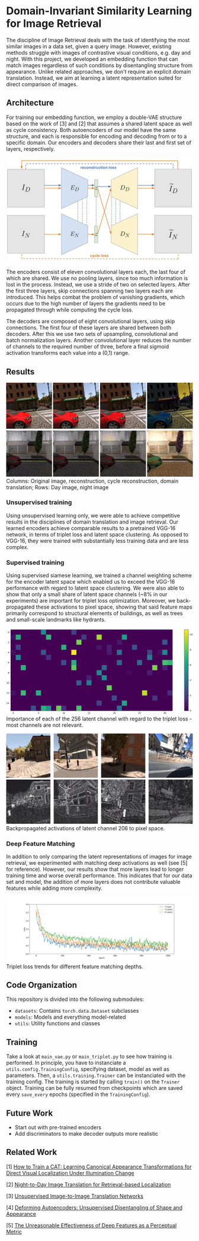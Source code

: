 # Domain-Invariant Similarity Learning for Image Retrieval
The discipline of Image Retrieval deals with the task of identifying the most similar images in a data set, given a query image.
However, existing methods struggle with images of contrastive visual conditions, e.g. day and night. With this project, 
we developed an embedding function that can match images regardless of such conditions by disentangling structure 
from appearance. Unlike related approaches, we don't require an explicit domain translation. Instead, we aim at learning
a latent representation suited for direct comparison of images.

## Architecture
For training our embedding function, we employ a double-VAE structure based on the work of [3] and [2] that assumes a shared latent space as well as cycle consistency. Both autoencoders of our model have the same structure, 
and each is responsible for encoding and decoding from or to a specific domain. Our encoders and decoders share their last and first set of layers, respectively.

![Architecture](images/architecture.png)

The encoders consist of eleven convolutional layers each, the last four of which are shared. We use no pooling layers, 
since too much information is lost in the process. Instead, we use a stride of two on selected layers. After the first three layers,
skip connections spanning two layers each are introduced. This helps combat the problem of vanishing gradients, which occurs due to the high number
 of layers the gradients need to be propagated through while computing the cycle loss.
    
The decoders are composed of eight convolutional layers, using skip connections. The first four of these layers are shared
between both decoders. After this we use two sets of upsampling, convolutional and batch normalization layers. Another convolutional
 layer reduces the number of channels to the required number of three, before a final sigmoid activation transforms each value into a (0,1) range.

## Results
![Results](images/result_transform.png)
Columns: Original image, reconstruction, cycle reconstruction, domain translation;
Rows: Day image, night image

### Unsupervised training

Using unsupervised learning only, we were able to achieve competitive results in the disciplines of domain translation and image retrieval.
Our learned encoders achieve comparable results to a pretrained VGG-16 network, in terms of triplet loss and latent space clustering. As opposed 
to VGG-16, they were trained with substantially less training data and are less complex.

### Supervised training

Using supervised siamese learning, we trained a channel weighting scheme for the encoder latent space which enabled us to exceed the VGG-16 performance with regard to latent space clustering. We were also able to show that only a small share of latent space channels (~8% in our experiments)
are important for triplet loss optimization. Moreover, we back-propagated these activations to pixel space, showing that said feature maps primarily
correspond to structural elements of buildings, as well as trees and small-scale landmarks like hydrants.

![Channels1](images/weights_contribution.png)
Importance of each of the 256 latent channel with regard to the triplet loss - most channels are not relevant.

![Channels2](images/channels.png) Backpropagated activations of latent channel 206 to pixel space.

### Deep Feature Matching

In addition to only comparing the latent representations of images for image retrieval, we experimented with matching deep activations as well (see [5] for reference). However, our results show that more layers lead to longer training time and worse overall performance. This indicates that for our data set and model, the addition of more layers does not contribute valuable features while adding more complexity.

![Deep Feature Matching](images/deep_matching.png) Triplet loss trends for different feature matching depths.

## Code Organization
This repository is divided into the following submodules:

- `datasets`: Contains `torch.data.Dataset` subclasses
- `models`: Models and everything model-related
- `utils`: Utility functions and classes

## Training

Take a look at `main_vae.py` or `main_triplet.py` to see how training is performed. In principle, you have to 
instanciate a `utils.config.TrainingConfig`, specifying dataset, model as well as parameters. Then, a `utils.training.Trainer`
can be instanciated with the training config. The training is started by calling `train()` on the `Trainer` object. Training can
be fully resumed from checkpoints which are saved every `save_every` epochs (specified in the `TrainingConfig`).

## Future Work
- Start out with pre-trained encoders
- Add discriminators to make decoder outputs more realistic

## Related Work

[1] [How to Train a CAT: Learning Canonical Appearance Transformations for Direct Visual Localization Under Illumination Change](https://github.com/utiasSTARS/cat-net)

[2] [Night-to-Day Image Translation for Retrieval-based Localization](https://github.com/AAnoosheh/ToDayGAN)

[3] [Unsupervised Image-to-Image Translation Networks](https://github.com/mingyuliutw/unit)

[4] [Deforming Autoencoders: Unsupervised Disentangling of Shape and Appearance](https://github.com/zhixinshu/DeformingAutoencoders-pytorch)

[5] [The Unreasonable Effectiveness of Deep Features as a Perceptual Metric](https://arxiv.org/abs/1801.03924)
